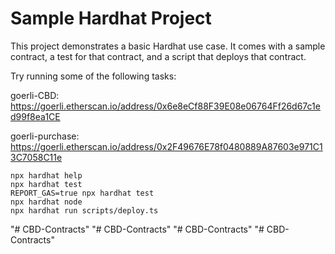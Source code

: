 # Sample Hardhat Project

This project demonstrates a basic Hardhat use case. It comes with a sample contract, a test for that contract, and a script that deploys that contract.

Try running some of the following tasks:

goerli-CBD:
https://goerli.etherscan.io/address/0x6e8eCf88F39E08e06764Ff26d67c1ed99f8ea1CE

goerli-purchase:
https://goerli.etherscan.io/address/0x2F49676E78f0480889A87603e971C13C7058C11e

```shell
npx hardhat help
npx hardhat test
REPORT_GAS=true npx hardhat test
npx hardhat node
npx hardhat run scripts/deploy.ts
```
"# CBD-Contracts" 
"# CBD-Contracts" 
"# CBD-Contracts" 
"# CBD-Contracts" 
